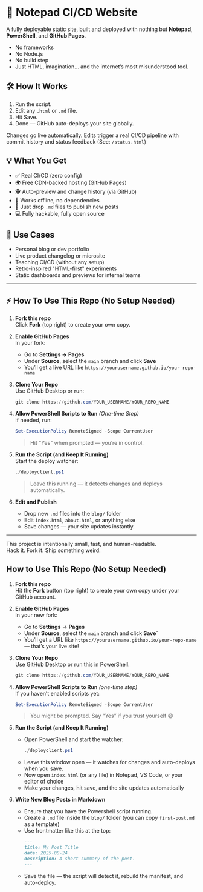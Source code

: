 # 🚀 Notepad CI/CD Website

A fully deployable static site, built and deployed with nothing but **Notepad**, **PowerShell**, and **GitHub Pages**.

- No frameworks  
- No Node.js  
- No build step  
- Just HTML, imagination… and the internet’s most misunderstood tool.

## 🛠 How It Works

1. Run the script.
2. Edit any `.html` or `.md` file.
3. Hit Save.
4. Done — GitHub auto-deploys your site globally.

Changes go live automatically. Edits trigger a real CI/CD pipeline with commit history and status feedback (See: `/status.html`)

## 💡 What You Get

- ✅ Real CI/CD (zero config)
- 🌍 Free CDN-backed hosting (GitHub Pages)
- 🕵️ Auto-preview and change history (via GitHub)
- 🧠 Works offline, no dependencies
- 💌 Just drop `.md` files to publish new posts
- 💻 Fully hackable, fully open source

## 🧪 Use Cases

- Personal blog or dev portfolio
- Live product changelog or microsite
- Teaching CI/CD (without any setup)
- Retro-inspired "HTML-first" experiments
- Static dashboards and previews for internal teams

---

## ⚡ How To Use This Repo (No Setup Needed)

1. **Fork this repo**  
   Click **Fork** (top right) to create your own copy.

2. **Enable GitHub Pages**  
   In your fork:
   - Go to **Settings → Pages**
   - Under **Source**, select the `main` branch and click **Save**
   - You’ll get a live URL like `https://yourusername.github.io/your-repo-name`

3. **Clone Your Repo**  
   Use GitHub Desktop or run:
   ```powershell
   git clone https://github.com/YOUR_USERNAME/YOUR_REPO_NAME
   ```

4. **Allow PowerShell Scripts to Run** *(One-time Step)*  
   If needed, run:
   ```powershell
   Set-ExecutionPolicy RemoteSigned -Scope CurrentUser
   ```
   > Hit "Yes" when prompted — you’re in control.

5. **Run the Script (and Keep It Running)**  
   Start the deploy watcher:
   ```powershell
   ./deployclient.ps1
   ```
   > Leave this running — it detects changes and deploys automatically.

6. **Edit and Publish**  
   - Drop new `.md` files into the `blog/` folder  
   - Edit `index.html`, `about.html`, or anything else  
   - Save changes — your site updates instantly.

---

This project is intentionally small, fast, and human-readable.  
Hack it. Fork it. Ship something weird.  


## How to Use This Repo (No Setup Needed)

1. **Fork this repo**  
   Hit the **Fork** button (top right) to create your own copy under your GitHub account.

2. **Enable GitHub Pages**  
   In your new fork:  
   - Go to **Settings** → **Pages**  
   - Under **Source**, select the `main` branch and click **Save`**  
   - You’ll get a URL like `https://yourusername.github.io/your-repo-name` — that’s your live site!

3. **Clone Your Repo**  
   Use GitHub Desktop or run this in PowerShell:
   ```powershell
   git clone https://github.com/YOUR_USERNAME/YOUR_REPO_NAME
   ```

4. **Allow PowerShell Scripts to Run** *(one-time step)*  
   If you haven’t enabled scripts yet:
   ```powershell
   Set-ExecutionPolicy RemoteSigned -Scope CurrentUser
   ```
   > You might be prompted. Say “Yes” if you trust yourself 😄

5. **Run the Script (and Keep It Running)**  
   - Open PowerShell and start the watcher:
     ```powershell
     ./deployclient.ps1
     ```
   - Leave this window open — it watches for changes and auto-deploys when you save.
   - Now open `index.html` (or any file) in Notepad, VS Code, or your editor of choice  
   - Make your changes, hit save, and the site updates automatically

6. **Write New Blog Posts in Markdown**  
   - Ensure that you have the Powershell script running.
   - Create a `.md` file inside the `blog/` folder (you can copy `first-post.md` as a template)  
   - Use frontmatter like this at the top:
     ```markdown
     ---
     title: My Post Title
     date: 2025-08-24
     description: A short summary of the post.
     ---
     ```
   - Save the file — the script will detect it, rebuild the manifest, and auto-deploy.



